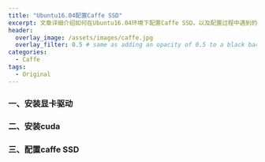 ```yaml
---
title: "Ubuntu16.04配置Caffe SSD"
excerpt: 文章详细介绍如何在Ubuntu16.04环境下配置Caffe SSD，以及配置过程中遇到的一些问题及解决方法
header:
  overlay_image: /assets/images/caffe.jpg
  overlay_filter: 0.5 # same as adding an opacity of 0.5 to a black background
categories:
  - Caffe
tags:
  - Original
---
```



### 一、安装显卡驱动
### 二、安装cuda
### 三、配置caffe SSD

